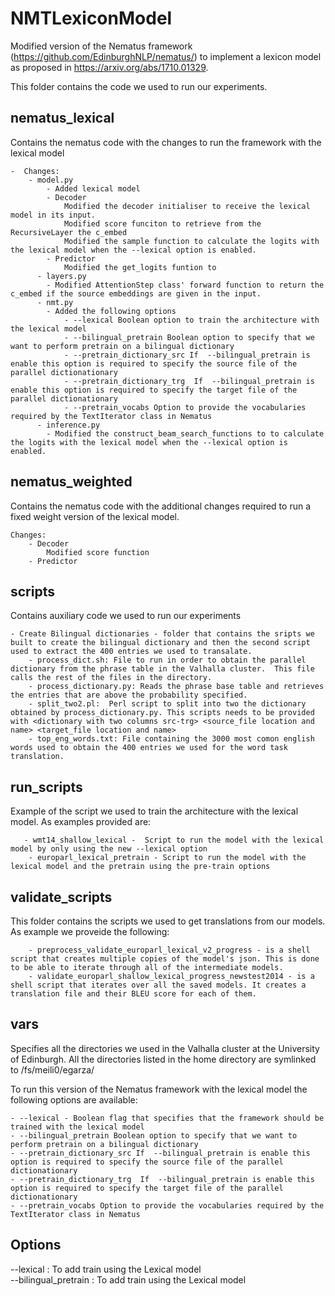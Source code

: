 # NMTLexiconModel

Modified version of the Nematus framework (https://github.com/EdinburghNLP/nematus/) to implement a lexicon model as proposed in https://arxiv.org/abs/1710.01329.

This folder contains the code we used to run our experiments.

 ## nematus_lexical 
 Contains the nematus code with the changes to run the framework with the lexical model
      
    -  Changes:
        - model.py 
            - Added lexical model
            - Decoder
                Modified the decoder initialiser to receive the lexical model in its input.
                Modified score funciton to retrieve from the RecursiveLayer the c_embed
                Modified the sample function to calculate the logits with the lexical model when the --lexical option is enabled.
            - Predictor 
                Modified the get_logits funtion to 
          - layers.py 
            - Modified AttentionStep class' forward function to return the c_embed if the source embeddings are given in the input.
          - nmt.py 
            - Added the following options
                - --lexical Boolean option to train the architecture with the lexical model
                - --bilingual_pretrain Boolean option to specify that we want to perform pretrain on a bilingual dictionary
                - --pretrain_dictionary_src If  --bilingual_pretrain is enable this option is required to specify the source file of the parallel dictionationary
                - --pretrain_dictionary_trg  If  --bilingual_pretrain is enable this option is required to specify the target file of the parallel dictionationary
                - --pretrain_vocabs Option to provide the vocabularies required by the TextIterator class in Nematus
          - inference.py
            - Modified the construct_beam_search_functions to to calculate the logits with the lexical model when the --lexical option is enabled.

 ## nematus_weighted
 Contains the nematus code with the additional changes required to run a fixed weight version of the lexical model.
 
    Changes:
        - Decoder
            Modified score function
        - Predictor
    

 ## scripts
 Contains auxiliary code we used to run our experiments
 
    - Create Bilingual dictionaries - folder that contains the sripts we built to create the bilingual dictionary and then the second script used to extract the 400 entries we used to transalate.
        - process_dict.sh: File to run in order to obtain the parallel dictionary from the phrase table in the Valhalla cluster.  This file calls the rest of the files in the directory.
        - process_dictionary.py: Reads the phrase base table and retrieves the entries that are above the probability specified.
        - split_two2.pl:  Perl script to split into two the dictionary obtained by process_dictionary.py. This scripts needs to be provided with <dictionary with two columns src-trg> <source_file location and name> <target_file location and name>
        - top_eng_words.txt: File containing the 3000 most comon english words used to obtain the 400 entries we used for the word task translation.
 
## run_scripts 
Example of the script we used to train the architecture with the lexical model. As examples provided are:

       - wmt14_shallow_lexical -  Script to run the model with the lexical model by only using the new --lexical option
        - europarl_lexical_pretrain - Script to run the model with the lexical model and the pretrain using the pre-train options

## validate_scripts
This folder contains the scripts we used to get translations from our models. As example we proveide the following:

        - preprocess_validate_europarl_lexical_v2_progress - is a shell script that creates multiple copies of the model's json. This is done to be able to iterate through all of the intermediate models.
        - validate_europarl_shallow_lexical_progress_newstest2014 - is a shell script that iterates over all the saved models. It creates a translation file and their BLEU score for each of them. 

 ## vars 
Specifies all the directories we used in the Valhalla cluster at the University of Edinburgh. All the directories listed in the home directory are symlinked to /fs/meili0/egarza/


To run this version of the Nematus framework with the lexical model the following options are available:

    - --lexical - Boolean flag that specifies that the framework should be trained with the lexical model
    - --bilingual_pretrain Boolean option to specify that we want to perform pretrain on a bilingual dictionary
    - --pretrain_dictionary_src If  --bilingual_pretrain is enable this option is required to specify the source file of the parallel dictionationary
    - --pretrain_dictionary_trg  If  --bilingual_pretrain is enable this option is required to specify the target file of the parallel dictionationary
    - --pretrain_vocabs Option to provide the vocabularies required by the TextIterator class in Nematus

## Options

 --lexical  :  To add train using the Lexical model <br />
 --bilingual_pretrain  :  To add train using the Lexical model <br />
